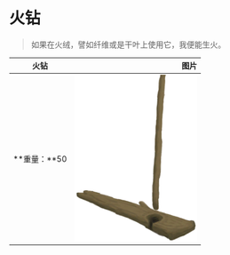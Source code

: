 # 火钻  
> 如果在火绒，譬如纤维或是干叶上使用它，我便能生火。  
  
  火钻  |   图片   
 ----  |  ----:   
 **重量：**50  |  <img decoding="async" src="Sprite/HandDrill.png" href="a.md" style="max-width:300px;max-height:300px;">   
  

